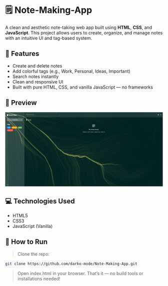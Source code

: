 # 🗒️ Note-Making-App

A clean and aesthetic note-taking web app built using **HTML**, **CSS**, and **JavaScript**. This project allows users to create, organize, and manage notes with an intuitive UI and tag-based system.

## 🚀 Features

- Create and delete notes
- Add colorful tags (e.g., Work, Personal, Ideas, Important)
- Search notes instantly
- Clean and responsive UI
- Built with pure HTML, CSS, and vanilla JavaScript — no frameworks

## 📸 Preview

![App Screenshot](./notemakingweb.png) <!-- You can upload an image and update the path -->

## 💻 Technologies Used

- HTML5
- CSS3
- JavaScript (Vanilla)

## 📂 How to Run

 > Clone the repo:
   ```bash
   git clone https://github.com/darko-mode/Note-Making-App.git
   ```
 > Open index.html in your browser.
 That’s it — no build tools or installations needed!
